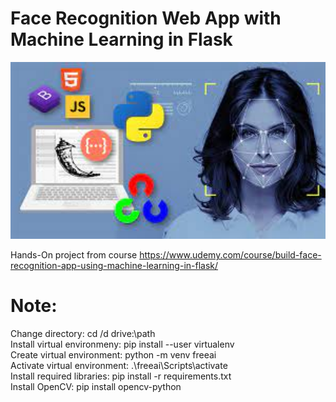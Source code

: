 # Face Recognition Web App with Machine Learning in Flask

<p align="center"><img src="https://github.com/RIT-MESH/Machine-learning-projects/blob/main/1%20Face%20Recognition%20Web%20App%20with%20Machine%20Learning%20in%20Flask/Face%20Recognition%20Web%20App%20with%20Machine%20Learning%20in%20Flask.jpg?raw=true"alt="drawing" width="600"/>
</p>

Hands-On project from course https://www.udemy.com/course/build-face-recognition-app-using-machine-learning-in-flask/
# Note:

Change directory: cd /d drive:\path\
Install virtual environmeny: pip install --user virtualenv\
Create virtual environment: python -m venv freeai\
Activate virtual environment: .\freeai\Scripts\activate\
Install required libraries: pip install -r requirements.txt\
Install OpenCV: pip install opencv-python
